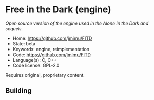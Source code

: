 # Free in the Dark (engine)

_Open source version of the engine used in the Alone in the Dark and sequels._

- Home: https://github.com/jmimu/FITD
- State: beta
- Keywords: engine, reimplementation
- Code: https://github.com/jmimu/FITD
- Language(s): C, C++
- Code license: GPL-2.0

Requires original, proprietary content.

## Building


